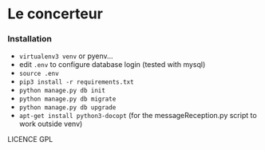# Le concerteur 


### Installation

* `virtualenv3 venv` or pyenv...
* edit `.env` to configure database login (tested with mysql)
* `source .env`
* `pip3 install -r requirements.txt`
* `python manage.py db init`
* `python manage.py db migrate`
* `python manage.py db upgrade`
* `apt-get install python3-docopt` (for the messageReception.py script to work outside venv)


LICENCE GPL
